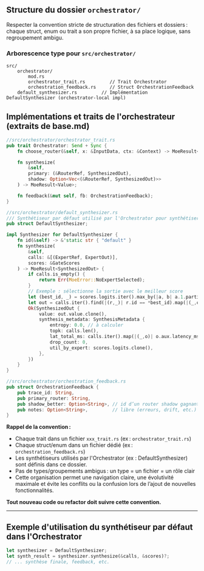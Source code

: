 ## Structure du dossier `orchestrator/`

Respecter la convention stricte de structuration des fichiers et dossiers : chaque struct, enum ou trait a son propre fichier, à sa place logique, sans regroupement ambigu.

### Arborescence type pour `src/orchestrator/`

```
src/
	orchestrator/
		mod.rs
		orchestrator_trait.rs         // Trait Orchestrator
		orchestration_feedback.rs     // Struct OrchestrationFeedback
	default_synthesizer.rs         // Implémentation DefaultSynthesizer (orchestrator-local impl)
```

## Implémentations et traits de l'orchestrateur (extraits de base.md)

```rust
//src/orchestrator/orchestrator_trait.rs
pub trait Orchestrator: Send + Sync {
	fn choose_router(&self, x: &InputData, ctx: &Context) -> MoeResult<RouterRef>;

	fn synthesize(
		&self,
		primary: (&RouterRef, SynthesizedOut),
		shadow: Option<Vec<(&RouterRef, SynthesizedOut)>>
	) -> MoeResult<Value>;

	fn feedback(&mut self, fb: OrchestrationFeedback);
}
```

```rust
//src/orchestrator/default_synthesizer.rs
/// Synthétiseur par défaut utilisé par l'Orchestrator pour synthétiser les sorties des experts
pub struct DefaultSynthesizer;

impl Synthesizer for DefaultSynthesizer {
	fn id(&self) -> &'static str { "default" }
	fn synthesize(
		&self,
		calls: &[(ExpertRef, ExpertOut)],
		scores: &GateScores
	) -> MoeResult<SynthesizedOut> {
		if calls.is_empty() {
			return Err(MoeError::NoExpertSelected);
		}
		// Exemple : sélectionne la sortie avec le meilleur score
		let (best_id, _) = scores.logits.iter().max_by(|a, b| a.1.partial_cmp(&b.1).unwrap_or(std::cmp::Ordering::Equal)).ok_or(MoeError::SynthesisFailed("no scores".into()))?;
		let out = calls.iter().find(|(r,_)| r.id == *best_id).map(|(_,o)| o).ok_or(MoeError::SynthesisFailed("no matching output".into()))?;
		Ok(SynthesizedOut {
			value: out.value.clone(),
			synthesis_metadata: SynthesisMetadata {
				entropy: 0.0, // à calculer
				topk: calls.len(),
				lat_total_ms: calls.iter().map(|(_,o)| o.aux.latency_ms).sum(),
				drop_count: 0,
				util_by_expert: scores.logits.clone(),
			},
		})
	}
}
```

```rust
//src/orchestrator/orchestration_feedback.rs
pub struct OrchestrationFeedback {
	pub trace_id: String,
	pub primary_router: String,
	pub shadow_better: Option<String>, // id d’un router shadow gagnant
	pub notes: Option<String>,         // libre (erreurs, drift, etc.)
}
```

**Rappel de la convention :**
- Chaque trait dans un fichier `xxx_trait.rs` (ex : `orchestrator_trait.rs`)
- Chaque struct/enum dans un fichier dédié (ex : `orchestration_feedback.rs`)
- Les synthétiseurs utilisés par l'Orchestrator (ex : DefaultSynthesizer) sont définis dans ce dossier.
- Pas de types/groupements ambigus : un type = un fichier = un rôle clair
- Cette organisation permet une navigation claire, une évolutivité maximale et évite les conflits ou la confusion lors de l’ajout de nouvelles fonctionnalités.

**Tout nouveau code ou refactor doit suivre cette convention.**

---

## Exemple d'utilisation du synthétiseur par défaut dans l'Orchestrator

```rust
let synthesizer = DefaultSynthesizer;
let synth_result = synthesizer.synthesize(&calls, &scores)?;
// ... synthèse finale, feedback, etc.
```
